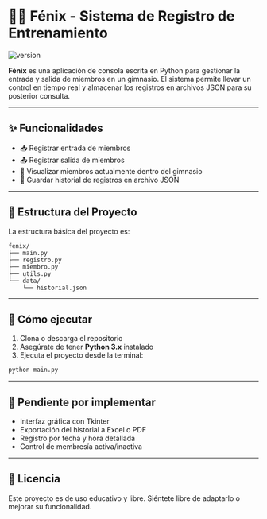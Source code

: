 # 🏋️‍♂️ Fénix - Sistema de Registro de Entrenamiento
![version](https://img.shields.io/badge/versión-v1.0.0-blue)


**Fénix** es una aplicación de consola escrita en Python para gestionar la entrada y salida de miembros en un gimnasio. El sistema permite llevar un control en tiempo real y almacenar los registros en archivos JSON para su posterior consulta.

---

## ✨ Funcionalidades

- 📥 Registrar entrada de miembros  
- 📤 Registrar salida de miembros  
- 👀 Visualizar miembros actualmente dentro del gimnasio  
- 💾 Guardar historial de registros en archivo JSON  

---

## 📁 Estructura del Proyecto

La estructura básica del proyecto es:

```text
fenix/
├── main.py
├── registro.py
├── miembro.py
├── utils.py
└── data/
    └── historial.json
```

---

## 🚀 Cómo ejecutar

1. Clona o descarga el repositorio  
2. Asegúrate de tener **Python 3.x** instalado  
3. Ejecuta el proyecto desde la terminal:

```bash
python main.py
```

---

## 📌 Pendiente por implementar

- Interfaz gráfica con Tkinter
- Exportación del historial a Excel o PDF
- Registro por fecha y hora detallada
- Control de membresía activa/inactiva


---

## 📃 Licencia
Este proyecto es de uso educativo y libre. Siéntete libre de adaptarlo o mejorar su funcionalidad.



